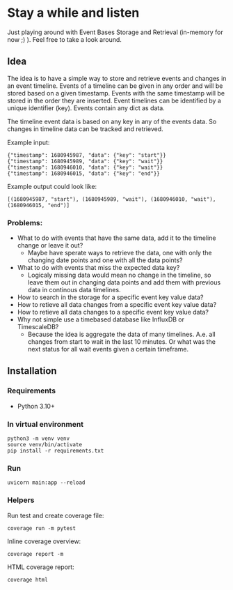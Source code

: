 # Stay a while and listen
Just playing around with Event Bases Storage and Retrieval (in-memory for now ;) ). Feel free to take a look around.

## Idea

The idea is to have a simple way to store and retrieve events and changes in an event timeline.
Events of a timeline can be given in any order and will be stored based on a given timestamp.
Events with the same timestamp will be stored in the order they are inserted.
Event timelines can be identified by a unique identifier (key).
Events contain any dict as data.

The timeline event data is based on any key in any of the events data. So changes in timeline data can be tracked and retrieved.

Example input:
```
{"timestamp": 1680945987, "data": {"key": "start"}}
{"timestamp": 1680945989, "data": {"key": "wait"}}
{"timestamp": 1680946010, "data": {"key": "wait"}}
{"timestamp": 1680946015, "data": {"key": "end"}}
```

Example output could look like:
```
[(1680945987, "start"), (1680945989, "wait"), (1680946010, "wait"), (1680946015, "end")]
```
### Problems:
- What to do with events that have the same data, add it to the timeline change or leave it out?
    - Maybe have sperate ways to retrieve the data, one with only the changing date points and one with all the data points? 
- What to do with events that miss the expected data key?
    - Logicaly missing data would mean no change in the timeline, so leave them out in changing data points and add them with previous data in continous data timelines. 
- How to search in the storage for a specific event key value data?
- How to retieve all data changes from a specific event key value data?
- How to retieve all data changes to a specific event key value data?
- Why not simple use a timebased database like InfluxDB or TimescaleDB?
    - Because the idea is aggregate the data of many timelines. A.e. all changes from start to wait in the last 10 minutes. Or what was the next status for all wait events given a certain timeframe.

## Installation

### Requirements
- Python 3.10+

### In virtual environment
```shell
python3 -m venv venv
source venv/bin/activate
pip install -r requirements.txt
```

### Run
```uvicorn main:app --reload```

### Helpers

Run test and create coverage file:

```coverage run -m pytest```

Inline coverage overview:

```coverage report -m```

HTML coverage report:

```coverage html```